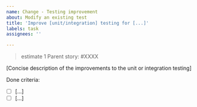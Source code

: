 ```yaml
---
name: Change - Testing improvement
about: Modify an existing test
title: 'Improve [unit/integration] testing for [...]'
labels: task
assignees: ''

---
```

> estimate 1
Parent story: #XXXX

[Concise description of the improvements to the unit or integration
testing]

Done criteria:

- [ ] [...]
- [ ] [...]

